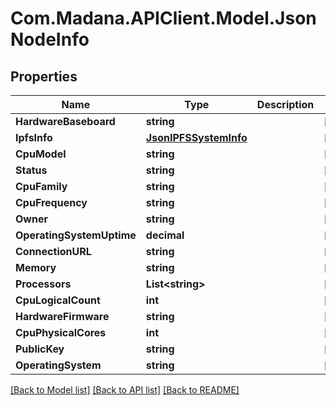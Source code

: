 
# Com.Madana.APIClient.Model.JsonNodeInfo

## Properties

Name | Type | Description | Notes
------------ | ------------- | ------------- | -------------
**HardwareBaseboard** | **string** |  | [optional] 
**IpfsInfo** | [**JsonIPFSSystemInfo**](JsonIPFSSystemInfo.md) |  | [optional] 
**CpuModel** | **string** |  | [optional] 
**Status** | **string** |  | [optional] 
**CpuFamily** | **string** |  | [optional] 
**CpuFrequency** | **string** |  | [optional] 
**Owner** | **string** |  | [optional] 
**OperatingSystemUptime** | **decimal** |  | [optional] 
**ConnectionURL** | **string** |  | [optional] 
**Memory** | **string** |  | [optional] 
**Processors** | **List&lt;string&gt;** |  | [optional] 
**CpuLogicalCount** | **int** |  | [optional] 
**HardwareFirmware** | **string** |  | [optional] 
**CpuPhysicalCores** | **int** |  | [optional] 
**PublicKey** | **string** |  | [optional] 
**OperatingSystem** | **string** |  | [optional] 

[[Back to Model list]](../README.md#documentation-for-models)
[[Back to API list]](../README.md#documentation-for-api-endpoints)
[[Back to README]](../README.md)

